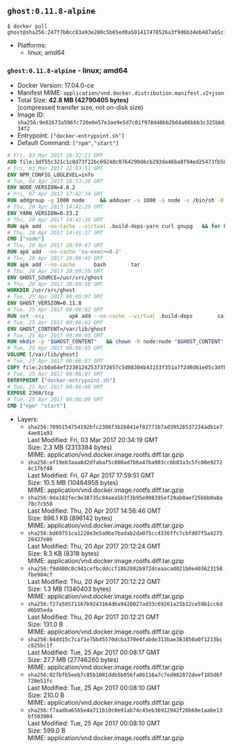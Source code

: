 ## `ghost:0.11.8-alpine`

```console
$ docker pull ghost@sha256:247f7b0cc83a93e200c5b65ed0a501417478526a3f9d6b34eb487ab5c19879f1
```

-	Platforms:
	-	linux; amd64

### `ghost:0.11.8-alpine` - linux; amd64

-	Docker Version: 17.04.0-ce
-	Manifest MIME: `application/vnd.docker.distribution.manifest.v2+json`
-	Total Size: **42.8 MB (42790405 bytes)**  
	(compressed transfer size, not on-disk size)
-	Image ID: `sha256:9e82673a596fc720e0e57e3ae9e5d7c01f978d40bb2b64a06bbb3c325bb634f2`
-	Entrypoint: `["docker-entrypoint.sh"]`
-	Default Command: `["npm","start"]`

```dockerfile
# Fri, 03 Mar 2017 20:32:21 GMT
ADD file:3df55c321c1c8d73f22bc69240c0764290d6cb293da46ba8f94ed25473fb5853 in / 
# Fri, 03 Mar 2017 22:03:51 GMT
ENV NPM_CONFIG_LOGLEVEL=info
# Tue, 04 Apr 2017 19:53:26 GMT
ENV NODE_VERSION=4.8.2
# Fri, 07 Apr 2017 17:42:34 GMT
RUN addgroup -g 1000 node     && adduser -u 1000 -G node -s /bin/sh -D node     && apk add --no-cache         libstdc++     && apk add --no-cache --virtual .build-deps         binutils-gold         curl         g++         gcc         gnupg         libgcc         linux-headers         make         python   && for key in     9554F04D7259F04124DE6B476D5A82AC7E37093B     94AE36675C464D64BAFA68DD7434390BDBE9B9C5     FD3A5288F042B6850C66B31F09FE44734EB7990E     71DCFD284A79C3B38668286BC97EC7A07EDE3FC1     DD8F2338BAE7501E3DD5AC78C273792F7D83545D     B9AE9905FFD7803F25714661B63B535A4C206CA9     C4F0DFFF4E8C1A8236409D08E73BC641CC11F4C8     56730D5401028683275BD23C23EFEFE93C4CFFFE   ; do     gpg --keyserver ha.pool.sks-keyservers.net --recv-keys "$key" ||     gpg --keyserver pgp.mit.edu --recv-keys "$key" ||     gpg --keyserver keyserver.pgp.com --recv-keys "$key" ;   done     && curl -SLO "https://nodejs.org/dist/v$NODE_VERSION/node-v$NODE_VERSION.tar.xz"     && curl -SLO "https://nodejs.org/dist/v$NODE_VERSION/SHASUMS256.txt.asc"     && gpg --batch --decrypt --output SHASUMS256.txt SHASUMS256.txt.asc     && grep " node-v$NODE_VERSION.tar.xz\$" SHASUMS256.txt | sha256sum -c -     && tar -xf "node-v$NODE_VERSION.tar.xz"     && cd "node-v$NODE_VERSION"     && ./configure     && make -j$(getconf _NPROCESSORS_ONLN)     && make install     && apk del .build-deps     && cd ..     && rm -Rf "node-v$NODE_VERSION"     && rm "node-v$NODE_VERSION.tar.xz" SHASUMS256.txt.asc SHASUMS256.txt
# Thu, 20 Apr 2017 14:41:29 GMT
ENV YARN_VERSION=0.23.2
# Thu, 20 Apr 2017 14:41:36 GMT
RUN apk add --no-cache --virtual .build-deps-yarn curl gnupg   && for key in     6A010C5166006599AA17F08146C2130DFD2497F5   ; do     gpg --keyserver ha.pool.sks-keyservers.net --recv-keys "$key" ||     gpg --keyserver pgp.mit.edu --recv-keys "$key" ||     gpg --keyserver keyserver.pgp.com --recv-keys "$key" ;   done   && curl -fSL -o yarn.js "https://yarnpkg.com/downloads/$YARN_VERSION/yarn-legacy-$YARN_VERSION.js"   && curl -fSL -o yarn.js.asc "https://yarnpkg.com/downloads/$YARN_VERSION/yarn-legacy-$YARN_VERSION.js.asc"   && gpg --batch --verify yarn.js.asc yarn.js   && rm yarn.js.asc   && mv yarn.js /usr/local/bin/yarn   && chmod +x /usr/local/bin/yarn   && apk del .build-deps-yarn
# Thu, 20 Apr 2017 14:41:37 GMT
CMD ["node"]
# Thu, 20 Apr 2017 20:09:47 GMT
RUN apk add --no-cache 'su-exec>=0.2'
# Thu, 20 Apr 2017 20:09:49 GMT
RUN apk add --no-cache 		bash 		tar
# Thu, 20 Apr 2017 20:09:50 GMT
ENV GHOST_SOURCE=/usr/src/ghost
# Thu, 20 Apr 2017 20:09:50 GMT
WORKDIR /usr/src/ghost
# Tue, 25 Apr 2017 00:05:07 GMT
ENV GHOST_VERSION=0.11.8
# Tue, 25 Apr 2017 00:06:02 GMT
RUN set -ex; 		apk add --no-cache --virtual .build-deps 		ca-certificates 		gcc 		make 		openssl 		python 		unzip 	; 		wget -O ghost.zip "https://github.com/TryGhost/Ghost/releases/download/${GHOST_VERSION}/Ghost-${GHOST_VERSION}.zip"; 	unzip ghost.zip; 		npm install --production; 		apk del .build-deps; 		rm ghost.zip; 	npm cache clean; 	rm -rf /tmp/npm*
# Tue, 25 Apr 2017 00:06:03 GMT
ENV GHOST_CONTENT=/var/lib/ghost
# Tue, 25 Apr 2017 00:06:05 GMT
RUN mkdir -p "$GHOST_CONTENT" 	&& chown -R node:node "$GHOST_CONTENT" 	&& ln -s "$GHOST_CONTENT/config.js" "$GHOST_SOURCE/config.js"
# Tue, 25 Apr 2017 00:06:05 GMT
VOLUME [/var/lib/ghost]
# Tue, 25 Apr 2017 00:06:07 GMT
COPY file:2cb0a64ef22301242537372657c5d88304b43153f351a7f2d0d61e05c3dfb29a in /usr/local/bin/ 
# Tue, 25 Apr 2017 00:06:07 GMT
ENTRYPOINT ["docker-entrypoint.sh"]
# Tue, 25 Apr 2017 00:06:08 GMT
EXPOSE 2368/tcp
# Tue, 25 Apr 2017 00:06:09 GMT
CMD ["npm" "start"]
```

-	Layers:
	-	`sha256:7095154754192bfc2306f3b2b841ef82771b7ad39526537234adb1e74ae81a93`  
		Last Modified: Fri, 03 Mar 2017 20:34:19 GMT  
		Size: 2.3 MB (2313384 bytes)  
		MIME: application/vnd.docker.image.rootfs.diff.tar.gzip
	-	`sha256:ef19eb3aaa8d2dfabaf5c800ad7b6a47ba903ccbb83a3c5fc00e92724c17bf48`  
		Last Modified: Fri, 07 Apr 2017 17:59:51 GMT  
		Size: 10.5 MB (10484958 bytes)  
		MIME: application/vnd.docker.image.rootfs.diff.tar.gzip
	-	`sha256:0da182fec9e38735c84aea5b3f3b95e998395ef29ab0aef25bbb0a8a78c7cb58`  
		Last Modified: Thu, 20 Apr 2017 14:56:46 GMT  
		Size: 896.1 KB (896142 bytes)  
		MIME: application/vnd.docker.image.rootfs.diff.tar.gzip
	-	`sha256:bd69751ca1220e3e5a9be7badab2da075cc4336ffc7cbfd07f5a427528427e86`  
		Last Modified: Thu, 20 Apr 2017 20:12:24 GMT  
		Size: 8.3 KB (8318 bytes)  
		MIME: application/vnd.docker.image.rootfs.diff.tar.gzip
	-	`sha256:f9d400c0c941cefbcddccf18b2802b972dceaacad021b0e403623158fbe904cf`  
		Last Modified: Thu, 20 Apr 2017 20:12:22 GMT  
		Size: 1.3 MB (1340403 bytes)  
		MIME: application/vnd.docker.image.rootfs.diff.tar.gzip
	-	`sha256:f27a50571167b9243164d6a9426027ad33c69261a25b12ce59b1cc6dd6b95eda`  
		Last Modified: Thu, 20 Apr 2017 20:12:21 GMT  
		Size: 131.0 B  
		MIME: application/vnd.docker.image.rootfs.diff.tar.gzip
	-	`sha256:84dd15c7caf1e7bb45570dcba370e4fabde313bae383850a0f1213bcc825bc1f`  
		Last Modified: Tue, 25 Apr 2017 00:08:17 GMT  
		Size: 27.7 MB (27746260 bytes)  
		MIME: application/vnd.docker.image.rootfs.diff.tar.gzip
	-	`sha256:027bfb5eeb7c85b1081ddb5b056fa0b116a7c7ed982872deef185d6f720e51fc`  
		Last Modified: Tue, 25 Apr 2017 00:08:10 GMT  
		Size: 210.0 B  
		MIME: application/vnd.docker.image.rootfs.diff.tar.gzip
	-	`sha256:f7aadba6565e4a711b10c0e91ab74c45eb36912942f26b60e1aabe13bf503904`  
		Last Modified: Tue, 25 Apr 2017 00:08:10 GMT  
		Size: 599.0 B  
		MIME: application/vnd.docker.image.rootfs.diff.tar.gzip
